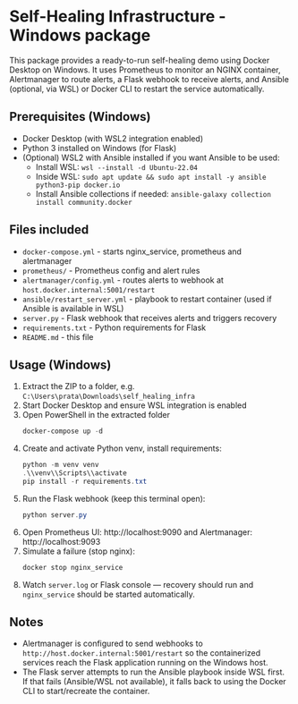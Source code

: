 # Self-Healing Infrastructure - Windows package

This package provides a ready-to-run self-healing demo using Docker Desktop on Windows.
It uses Prometheus to monitor an NGINX container, Alertmanager to route alerts, a Flask webhook to receive alerts, and Ansible (optional, via WSL) or Docker CLI to restart the service automatically.

## Prerequisites (Windows)
- Docker Desktop (with WSL2 integration enabled)
- Python 3 installed on Windows (for Flask)
- (Optional) WSL2 with Ansible installed if you want Ansible to be used:
  - Install WSL: `wsl --install -d Ubuntu-22.04`
  - Inside WSL: `sudo apt update && sudo apt install -y ansible python3-pip docker.io`
  - Install Ansible collections if needed: `ansible-galaxy collection install community.docker`

## Files included
- `docker-compose.yml` - starts nginx_service, prometheus and alertmanager
- `prometheus/` - Prometheus config and alert rules
- `alertmanager/config.yml` - routes alerts to webhook at `host.docker.internal:5001/restart`
- `ansible/restart_server.yml` - playbook to restart container (used if Ansible is available in WSL)
- `server.py` - Flask webhook that receives alerts and triggers recovery
- `requirements.txt` - Python requirements for Flask
- `README.md` - this file

## Usage (Windows)
1. Extract the ZIP to a folder, e.g. `C:\Users\prata\Downloads\self_healing_infra`
2. Start Docker Desktop and ensure WSL integration is enabled
3. Open PowerShell in the extracted folder
   ```powershell
   docker-compose up -d
   ```
4. Create and activate Python venv, install requirements:
   ```powershell
   python -m venv venv
   .\\venv\\Scripts\\activate
   pip install -r requirements.txt
   ```
5. Run the Flask webhook (keep this terminal open):
   ```powershell
   python server.py
   ```
6. Open Prometheus UI: http://localhost:9090 and Alertmanager: http://localhost:9093
7. Simulate a failure (stop nginx):
   ```powershell
   docker stop nginx_service
   ```
8. Watch `server.log` or Flask console — recovery should run and `nginx_service` should be started automatically.

## Notes
- Alertmanager is configured to send webhooks to `http://host.docker.internal:5001/restart` so the containerized services reach the Flask application running on the Windows host.
- The Flask server attempts to run the Ansible playbook inside WSL first. If that fails (Ansible/WSL not available), it falls back to using the Docker CLI to start/recreate the container.

